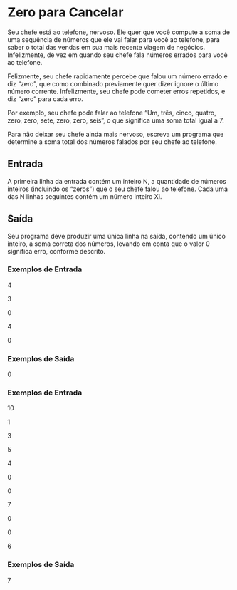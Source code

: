 # Zero para Cancelar
Seu chefe está ao telefone, nervoso. Ele quer que você compute a soma de uma sequência de números que ele vai falar para você ao telefone, para saber o total das vendas em sua mais recente viagem de negócios. Infelizmente, de vez em quando seu chefe fala números errados para você ao telefone.

Felizmente, seu chefe rapidamente percebe que falou um número errado e diz “zero”, que como combinado previamente quer dizer ignore o último número corrente. Infelizmente, seu chefe pode cometer erros repetidos, e diz “zero” para cada erro.

Por exemplo, seu chefe pode falar ao telefone “Um, três, cinco, quatro, zero, zero, sete, zero, zero, seis”, o que significa uma soma total igual a 7.

Para não deixar seu chefe ainda mais nervoso, escreva um programa que determine a soma total dos números falados por seu chefe ao telefone.

## Entrada
A primeira linha da entrada contém um inteiro N, a quantidade de números inteiros (incluindo os “zeros”) que o seu chefe falou ao telefone. Cada uma das N linhas seguintes contém um número inteiro Xi.

## Saída
Seu programa deve produzir uma única linha na saída, contendo um único inteiro, a soma correta dos números, levando em conta que o valor 0 significa erro, conforme descrito.

### Exemplos de Entrada
4

3

0

4

0

### Exemplos de Saída
0

### Exemplos de Entrada
10

1

3

5

4

0

0

7

0

0

6

### Exemplos de Saída
7

